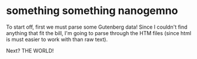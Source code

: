 # something something nanogemno

To start off, first we must parse some Gutenberg data!  Since I couldn't find
anything that fit the bill, I'm going to parse through the HTM files (since html
is must easier to work with than raw text).

Next? THE WORLD!
